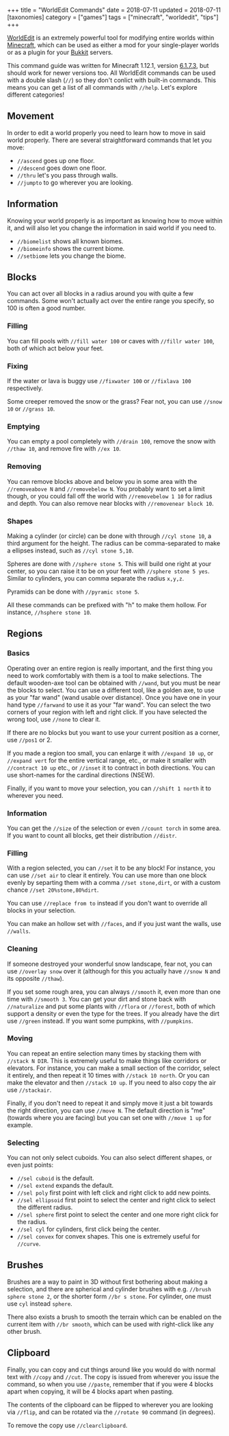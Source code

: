 +++
title = "WorldEdit Commands"
date = 2018-07-11
updated = 2018-07-11
[taxonomies]
category = ["games"]
tags = ["minecraft", "worldedit", "tips"]
+++

[WorldEdit](https://dev.bukkit.org/projects/worldedit) is an extremely powerful tool for modifying entire worlds within [Minecraft](https://minecraft.net), which can be used as either a mod for your single-player worlds or as a plugin for your [Bukkit](https://getbukkit.org/) servers.

This command guide was written for Minecraft 1.12.1, version [6.1.7.3](https://dev.bukkit.org/projects/worldedit/files/2460562), but should work for newer versions too. All WorldEdit commands can be used with a double slash (`//`) so they don't conlict with built-in commands. This means you can get a list of all commands with `//help`. Let's explore different categories!

Movement
--------

In order to edit a world properly you need to learn how to move in said world properly. There are several straightforward commands that let you move:

* `//ascend` goes up one floor.
* `//descend` goes down one floor.
* `//thru` let's you pass through walls.
* `//jumpto` to go wherever you are looking.

Information
-----------

Knowing your world properly is as important as knowing how to move within it, and will also let you change the information in said world if you need to.

* `//biomelist` shows all known biomes.
* `//biomeinfo` shows the current biome.
* `//setbiome` lets you change the biome.

Blocks
------

You can act over all blocks in a radius around you with quite a few commands. Some won't actually act over the entire range you specify, so 100 is often a good number.

### Filling

You can fill pools with `//fill water 100` or caves with `//fillr water 100`, both of which act below your feet.

### Fixing

If the water or lava is buggy use `//fixwater 100` or `//fixlava 100` respectively.

Some creeper removed the snow or the grass? Fear not, you can use `//snow 10` or `//grass 10`.

### Emptying

You can empty a pool completely with `//drain 100`, remove the snow with `//thaw 10`, and remove fire with `//ex 10`.

### Removing

You can remove blocks above and below you in some area with the `//removeabove N` and `//removebelow N`. You probably want to set a limit though, or you could fall off the world with `//removebelow 1 10` for radius and depth. You can also remove near blocks with `//removenear block 10`.

### Shapes

Making a cylinder (or circle) can be done with through `//cyl stone 10`, a third argument for the height. The radius can be comma-separated to make a ellipses instead, such as `//cyl stone 5,10`.

Spheres are done with `//sphere stone 5`. This will build one right at your center, so you can raise it to be on your feet with `//sphere stone 5 yes`. Similar to cylinders, you can comma separate the radius `x,y,z`.

Pyramids can be done with `//pyramic stone 5`.

All these commands can be prefixed with "h" to make them hollow. For instance, `//hsphere stone 10`.

Regions
-------

### Basics

Operating over an entire region is really important, and the first thing you need to work comfortably with them is a tool to make selections. The default wooden-axe tool can be obtained with `//wand`, but you must be near the blocks to select. You can use a different tool, like a golden axe, to use as your "far wand" (wand usable over distance). Once you have one in your hand type `//farwand` to use it as your "far wand". You can select the two corners of your region with left and right click. If you have selected the wrong tool, use `//none` to clear it.

If there are no blocks but you want to use your current position as a corner, use `//pos1` or 2.

If you made a region too small, you can enlarge it with `//expand 10 up`, or `//expand vert` for the entire vertical range, etc., or make it smaller with `//contract 10 up` etc., or `//inset` it to contract in both directions. You can use short-names for the cardinal directions (NSEW).

Finally, if you want to move your selection, you can `//shift 1 north` it to wherever you need.

### Information

You can get the `//size` of the selection or even `//count torch` in some area. If you want to count all blocks, get their distribution `//distr`.

### Filling

With a region selected, you can `//set` it to be any block! For instance, you can use `//set air` to clear it entirely. You can use more than one block evenly by separting them with a comma `//set stone,dirt`, or with a custom chance `//set 20%stone,80%dirt`.

You can use `//replace from to` instead if you don't want to override all blocks in your selection.

You can make an hollow set with `//faces`, and if you just want the walls, use `//walls`.

### Cleaning

If someone destroyed your wonderful snow landscape, fear not, you can use `//overlay snow` over it (although for this you actually have `//snow N` and its opposite `//thaw`).

If you set some rough area, you can always `//smooth` it, even more than one time with `//smooth 3`. You can get your dirt and stone back with `//naturalize` and put some plants with `//flora` or `//forest`, both of which support a density or even the type for the trees. If you already have the dirt use `//green` instead. If you want some pumpkins, with `//pumpkins`.

### Moving

You can repeat an entire selection many times by stacking them with `//stack N DIR`. This is extremely useful to make things like corridors or elevators. For instance, you can make a small section of the corridor, select it entirely, and then repeat it 10 times with `//stack 10 north`. Or you can make the elevator and then `//stack 10 up`. If you need to also copy the air use `//stackair`.

Finally, if you don't need to repeat it and simply move it just a bit towards the right direction, you can use `//move N`. The default direction is "me" (towards where you are facing) but you can set one with `//move 1 up` for example.

### Selecting

You can not only select cuboids. You can also select different shapes, or even just points:

* `//sel cuboid` is the default.
* `//sel extend` expands the default.
* `//sel poly` first point with left click and right click to add new points.
* `//sel ellipsoid` first point to select the center and right click to select the different radius.
* `//sel sphere` first point to select the center and one more right click for the radius.
* `//sel cyl` for cylinders, first click being the center.
* `//sel convex` for convex shapes. This one is extremely useful for `//curve`.

Brushes
-------

Brushes are a way to paint in 3D without first bothering about making a selection, and there are spherical and cylinder brushes with e.g. `//brush sphere stone 2`, or the shorter form `//br s stone`. For cylinder, one must use `cyl` instead `sphere`.

There also exists a brush to smooth the terrain which can be enabled on the current item with `//br smooth`, which can be used with right-click like any other brush.

Clipboard
---------

Finally, you can copy and cut things around like you would do with normal text with `//copy` and `//cut`. The copy is issued from wherever you issue the command, so when you use `//paste`, remember that if you were 4 blocks apart when copying, it will be 4 blocks apart when pasting.

The contents of the clipboard can be flipped to wherever you are looking via `//flip`, and can be rotated via the `//rotate 90` command (in degrees).

To remove the copy use `//clearclipboard`.